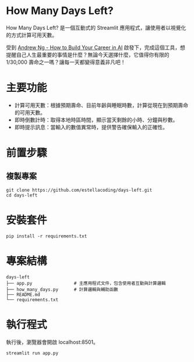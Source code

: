 # How Many Days Left?

How Many Days Left? 是一個互動式的 Streamlit 應用程式，讓使用者以視覺化的方式計算可用天數。

受到 [Andrew Ng - How to Build Your Career in AI](https://info.deeplearning.ai/how-to-build-a-career-in-ai-book) 啟發下，完成這個工具，想提醒自己人生最重要的事情是什麼？無論今天選擇什麼，它值得你有限的 1/30,000 壽命之一嗎？讓每一天都變得意義非凡吧！

# 主要功能
- 計算可用天數：根據預期壽命、目前年齡與睡眠時數，計算從現在到預期壽命的可用天數。
- 即時倒數計時：取得本地時區時間，顯示當天剩餘的小時、分鐘與秒數。
- 即時提示訊息：當輸入的數值異常時，提供警告確保輸入的正確性。

# 前置步驟
## 複製專案
```
git clone https://github.com/estellacoding/days-left.git
cd days-left
```

# 安裝套件
```
pip install -r requirements.txt
```

# 專案結構
```
days-left
├── app.py                # 主應用程式文件，包含使用者互動與計算邏輯
├── how_many_days.py      # 計算邏輯與輔助函數
├── README.md
└── requirements.txt
```

# 執行程式
執行後，瀏覽器會開啟 localhost:8501。
```
streamlit run app.py
```

